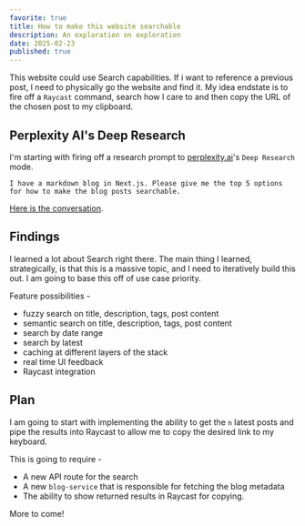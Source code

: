 ```yaml
---
favorite: true
title: How to make this website searchable
description: An exploration on exploration
date: 2025-02-23
published: true
---
```

This website could use Search capabilities. If i want to reference a previous post, I need to physically go the website and find it. My idea endstate is to fire off a `Raycast` command, search how I care to and then copy the URL of the chosen post to my clipboard.

## Perplexity AI's Deep Research
I'm starting with firing off a research prompt to [perplexity.ai](perpexity.ai)'s `Deep Research` mode. 

```
I have a markdown blog in Next.js. Please give me the top 5 options for how to make the blog posts searchable.
```

[Here is the conversation](https://www.perplexity.ai/search/i-have-a-markdown-blog-in-next-0NVZvrRoRrOU5aCyvFlojA). 

## Findings
I learned a lot about Search right there. The main thing I learned, strategically, is that this is a massive topic, and I need to iteratively build this out. I am going to base this off of use case priority. 

Feature possibilities - 
- fuzzy search on title, description, tags, post content
- semantic search on title, description, tags, post content
- search by date range
- search by latest 
- caching at different layers of the stack
- real time UI feedback 
- Raycast integration 

## Plan 
I am going to start with implementing the ability to get the `n` latest posts and pipe the results into Raycast to allow me to copy the desired link to my keyboard. 

This is going to require - 
- A new API route for the search
- A new `blog-service` that is responsible for fetching the blog metadata
- The ability to show returned results in Raycast for copying.

More to come!


